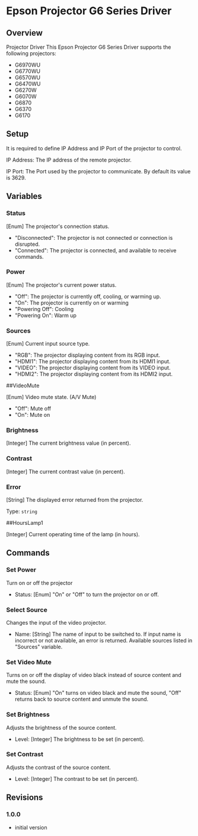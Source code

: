 # Epson Projector G6 Series Driver

## Overview

Projector Driver
This Epson Projector G6 Series Driver supports the following projectors:
- G6970WU
- G6770WU
- G6570WU
- G6470WU
- G6270W
- G6070W
- G6870
- G6370
- G6170


## Setup

It is required to define IP Address and IP Port of the projector to control.

IP Address: The IP address of the remote projector.

IP Port: The Port used by the projector to communicate. By default its value is 3629.

## Variables

### Status

[Enum] The projector's connection status.

- "Disconnected": The projector is not connected or connection is disrupted.
- "Connected":  The projector is connected, and available to receive commands.

### Power

[Enum] The projector's current power status.

- "Off": The projector is currently off, cooling, or warming up.
- "On":  The projector is currently on or warming
- "Powering Off": Cooling
- "Powering On": Warm up

### Sources

[Enum] Current input source type.

- "RGB": The projector displaying content from its RGB input.
- "HDMI1": The projector displaying content from its HDMI1 input.
- "VIDEO": The projector displaying content from its VIDEO input.
- "HDMI2": The projector displaying content from its HDMI2 input.

##VideoMute

[Enum] Video mute state. (A/V Mute)

- "Off": Mute off
- "On": Mute on

### Brightness

[Integer] The current brightness value (in percent).

### Contrast

[Integer] The current contrast value (in percent).

### Error

[String] The displayed error returned from the projector.

Type: `string`

##HoursLamp1

[Integer] Current operating time of the lamp (in hours).


## Commands

### Set Power
Turn on or off the projector
- Status: [Enum] "On" or "Off" to turn the projector on or off. 

### Select Source
Changes the input of the video projector.
- Name: [String] The name of input to be switched to. If input name is incorrect or not available, an error is returned. Available sources listed in "Sources" variable.

### Set Video Mute
Turns on or off the display of video black instead of source content and mute the sound.
- Status: [Enum] "On" turns on video black and mute the sound, "Off" returns back to source content and unmute the sound.

### Set Brightness
Adjusts the brightness of the source content. 

- Level: [Integer] The brightness to be set (in percent).

### Set Contrast
Adjusts the contrast of the source content.

- Level: [Integer] The contrast to be set (in percent).


## Revisions

### 1.0.0

- initial version